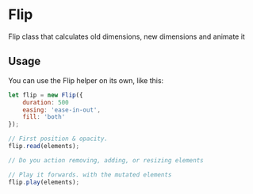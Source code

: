 # Flip
Flip class that calculates old dimensions, new dimensions and animate it

## Usage

You can use the Flip helper on its own, like this:

```javascript
let flip = new Flip({
  	duration: 500
  	easing: 'ease-in-out',
	fill: 'both'
});

// First position & opacity.
flip.read(elements);

// Do you action removing, adding, or resizing elements

// Play it forwards. with the mutated elements
flip.play(elements);